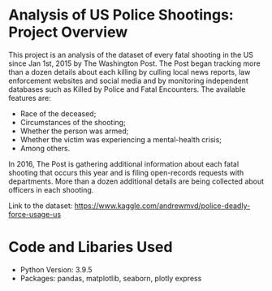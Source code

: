 # Analysis of US Police Shootings: Project Overview
This project is an analysis of the dataset of every fatal shooting in the US since Jan 1st, 2015 by The Washington Post. The Post began tracking more than a dozen details about each killing by culling local news reports, law enforcement websites and social media and by monitoring independent databases such as Killed by Police and Fatal Encounters.
The available features are:

- Race of the deceased;
- Circumstances of the shooting;
- Whether the person was armed;
- Whether the victim was experiencing a mental-health crisis;
- Among others.

In 2016, The Post is gathering additional information about each fatal shooting that occurs this year and is filing open-records requests with departments. More than a dozen additional details are being collected about officers in each shooting.

Link to the dataset: https://www.kaggle.com/andrewmvd/police-deadly-force-usage-us

# Code and Libaries Used
* Python Version: 3.9.5
* Packages: pandas, matplotlib, seaborn, plotly express



